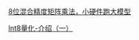 

[8位混合精度矩阵乘法，小硬件跑大模型](https://lowin.li/2022/09/04/8-wei-hun-he-jing-du-ju-zhen-cheng-fa-xiao-ying-jian-pao-da-mo-xing/)

[Int8量化-介绍（一）](https://zhuanlan.zhihu.com/p/58182172)

